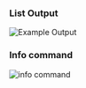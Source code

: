 ### List Output
![Example Output](https://github.com/user-attachments/assets/00944cda-4f1c-4ade-b947-5a393264cddb)

### Info command
![info command](https://github.com/user-attachments/assets/16d0b9cd-3e25-46f3-a9ee-f9a2b86abadd)
